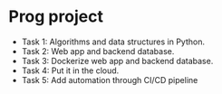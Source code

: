 # Prog project

* Task 1: Algorithms and data structures in Python.
* Task 2: Web app and backend database.
* Task 3: Dockerize web app and backend database.
* Task 4: Put it in the cloud.
* Task 5: Add automation through CI/CD pipeline
